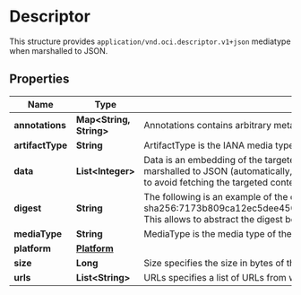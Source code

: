 

# Descriptor

This structure provides `application/vnd.oci.descriptor.v1+json` mediatype when marshalled to JSON.

## Properties

| Name | Type | Description | Notes |
|------------ | ------------- | ------------- | -------------|
|**annotations** | **Map&lt;String, String&gt;** | Annotations contains arbitrary metadata relating to the targeted content. |  [optional] |
|**artifactType** | **String** | ArtifactType is the IANA media type of this artifact. |  [optional] |
|**data** | **List&lt;Integer&gt;** | Data is an embedding of the targeted content. This is encoded as a base64 string when marshalled to JSON (automatically, by encoding/json). If present, Data can be used directly to avoid fetching the targeted content. |  [optional] |
|**digest** | **String** | The following is an example of the contents of Digest types:  sha256:7173b809ca12ec5dee4506cd86be934c4596dd234ee82c0662eac04a8c2c71dc  This allows to abstract the digest behind this type and work only in those terms. |  [optional] |
|**mediaType** | **String** | MediaType is the media type of the object this schema refers to. |  [optional] |
|**platform** | [**Platform**](Platform.md) |  |  [optional] |
|**size** | **Long** | Size specifies the size in bytes of the blob. |  [optional] |
|**urls** | **List&lt;String&gt;** | URLs specifies a list of URLs from which this object MAY be downloaded |  [optional] |



